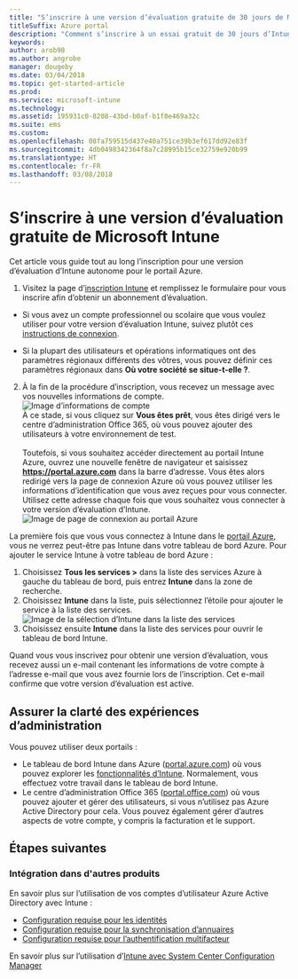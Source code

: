 ```yaml
---
title: "S’inscrire à une version d’évaluation gratuite de 30 jours de Microsoft Intune"
titleSuffix: Azure portal
description: "Comment s’inscrire à un essai gratuit de 30 jours d’Intune"
keywords: 
author: arob98
ms.author: angrobe
manager: dougeby
ms.date: 03/04/2018
ms.topic: get-started-article
ms.prod: 
ms.service: microsoft-intune
ms.technology: 
ms.assetid: 195931c0-8208-43bd-b0af-b1f8e469a32c
ms.suite: ems
ms.custom: 
ms.openlocfilehash: 08fa759515d437e40a751ce39b3ef617dd92e83f
ms.sourcegitcommit: 4db0498342364f8a7c28995b15ce32759e920b99
ms.translationtype: HT
ms.contentlocale: fr-FR
ms.lasthandoff: 03/08/2018
---
```

# <a name="sign-up-for-a-microsoft-intune-free-trial"></a>S’inscrire à une version d’évaluation gratuite de Microsoft Intune


Cet article vous guide tout au long l’inscription pour une version d’évaluation d’Intune autonome pour le portail Azure.

1. Visitez la page d’[inscription Intune](https://portal.office.com/Signup/Signup.aspx?OfferId=40BE278A-DFD1-470a-9EF7-9F2596EA7FF9&dl=INTUNE_A&ali=1#0%20) et remplissez le formulaire pour vous inscrire afin d’obtenir un abonnement d’évaluation.
* Si vous avez un compte professionnel ou scolaire que vous voulez utiliser pour votre version d’évaluation Intune, suivez plutôt ces [instructions de connexion](/intune/account-sign-up).

* Si la plupart des utilisateurs et opérations informatiques ont des paramètres régionaux différents des vôtres, vous pouvez définir ces paramètres régionaux dans **Où votre société se situe-t-elle ?**.

2. À la fin de la procédure d’inscription, vous recevez un message avec vos nouvelles informations de compte. <br/> ![Image d’informations de compte](./media/2-end-of-sign-up-process.png) <br/>À ce stade, si vous cliquez sur **Vous êtes prêt**, vous êtes dirigé vers le centre d’administration Office 365, où vous pouvez ajouter des utilisateurs à votre environnement de test. <br/><br/>Toutefois, si vous souhaitez accéder directement au portail Intune Azure, ouvrez une nouvelle fenêtre de navigateur et saisissez **https://portal.azure.com** dans la barre d’adresse. Vous êtes alors redirigé vers la page de connexion Azure où vous pouvez utiliser les informations d’identification que vous avez reçues pour vous connecter. Utilisez cette adresse chaque fois que vous souhaitez vous connecter à votre version d’évaluation d’Intune. <br/> ![Image de page de connexion au portail Azure](./media/azure-portal-signin.png)

La première fois que vous vous connectez à Intune dans le [portail Azure](https://portal.azure.com), vous ne verrez peut-être pas Intune dans votre tableau de bord Azure. Pour ajouter le service Intune à votre tableau de bord Azure :
1. Choisissez **Tous les services >** dans la liste des services Azure à gauche du tableau de bord, puis entrez **Intune** dans la zone de recherche.
2. Choisissez **Intune** dans la liste, puis sélectionnez l’étoile pour ajouter le service à la liste des services.<br/> ![Image de la sélection d’Intune dans la liste des services](./media/azure-add-intune1.png)
3. Choisissez ensuite **Intune** dans la liste des services pour ouvrir le tableau de bord Intune.

Quand vous vous inscrivez pour obtenir une version d’évaluation, vous recevez aussi un e-mail contenant les informations de votre compte à l’adresse e-mail que vous avez fournie lors de l’inscription. Cet e-mail confirme que votre version d’évaluation est active.

## <a name="keeping-the-admin-experiences-straight"></a>Assurer la clarté des expériences d’administration

Vous pouvez utiliser deux portails :
- Le tableau de bord Intune dans Azure ([portal.azure.com](https://portal.azure.com)) où vous pouvez explorer les [fonctionnalités d’Intune](what-is-intune.md). Normalement, vous effectuez votre travail dans le tableau de bord Intune.
- Le centre d’administration Office 365 ([portal.office.com](https://portal.office.com)) où vous pouvez ajouter et gérer des utilisateurs, si vous n’utilisez pas Azure Active Directory pour cela. Vous pouvez également gérer d’autres aspects de votre compte, y compris la facturation et le support.

## <a name="next-steps"></a>Étapes suivantes

### <a name="integration-with-other-products"></a>Intégration dans d'autres produits
En savoir plus sur l’utilisation de vos comptes d’utilisateur Azure Active Directory avec Intune :
- [Configuration requise pour les identités](https://docs.microsoft.com/active-directory/active-directory-hybrid-identity-design-considerations-overview#design-considerations-overview)
- [Configuration requise pour la synchronisation d’annuaires](https://docs.microsoft.com/active-directory/active-directory-hybrid-identity-design-considerations-directory-sync-requirements)
- [Configuration requise pour l’authentification multifacteur](https://docs.microsoft.com/active-directory/active-directory-hybrid-identity-design-considerations-multifactor-auth-requirements)

En savoir plus sur l’utilisation d’[Intune avec System Center Configuration Manager](https://docs.microsoft.com/sccm/mdm/understand/hybrid-mobile-device-management)
